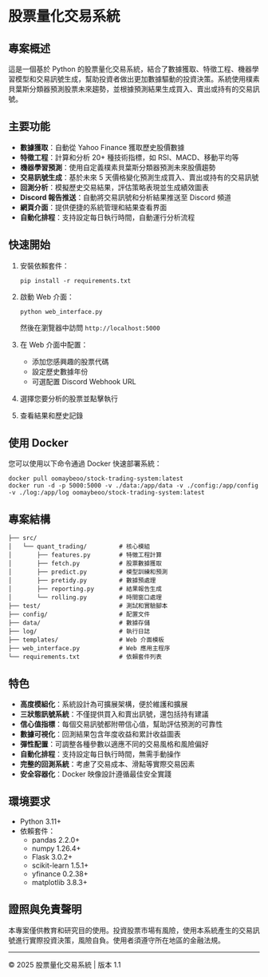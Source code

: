 # 股票量化交易系統

## 專案概述

這是一個基於 Python 的股票量化交易系統，結合了數據獲取、特徵工程、機器學習模型和交易訊號生成，幫助投資者做出更加數據驅動的投資決策。系統使用樸素貝葉斯分類器預測股票未來趨勢，並根據預測結果生成買入、賣出或持有的交易訊號。

## 主要功能

- **數據獲取**：自動從 Yahoo Finance 獲取歷史股價數據
- **特徵工程**：計算和分析 20+ 種技術指標，如 RSI、MACD、移動平均等
- **機器學習預測**：使用自定義樸素貝葉斯分類器預測未來股價趨勢
- **交易訊號生成**：基於未來 5 天價格變化預測生成買入、賣出或持有的交易訊號
- **回測分析**：模擬歷史交易結果，評估策略表現並生成績效圖表
- **Discord 報告推送**：自動將交易訊號和分析結果推送至 Discord 頻道
- **網頁介面**：提供便捷的系統管理和結果查看界面
- **自動化排程**：支持設定每日執行時間，自動運行分析流程

## 快速開始

1. 安裝依賴套件：
   ```
   pip install -r requirements.txt
   ```

2. 啟動 Web 介面：
   ```
   python web_interface.py
   ```
   然後在瀏覽器中訪問 `http://localhost:5000`

3. 在 Web 介面中配置：
   - 添加您感興趣的股票代碼
   - 設定歷史數據年份
   - 可選配置 Discord Webhook URL

4. 選擇您要分析的股票並點擊執行

5. 查看結果和歷史記錄

## 使用 Docker

您可以使用以下命令通過 Docker 快速部署系統：

```
docker pull oomaybeoo/stock-trading-system:latest
docker run -d -p 5000:5000 -v ./data:/app/data -v ./config:/app/config -v ./log:/app/log oomaybeoo/stock-trading-system:latest
```

## 專案結構

```
├── src/
│   └── quant_trading/         # 核心模組
│       ├── features.py        # 特徵工程計算
│       ├── fetch.py           # 股票數據獲取
│       ├── predict.py         # 模型訓練和預測
│       ├── pretidy.py         # 數據預處理
│       ├── reporting.py       # 結果報告生成
│       └── rolling.py         # 時間窗口處理
├── test/                      # 測試和實驗腳本
├── config/                    # 配置文件
├── data/                      # 數據存儲
├── log/                       # 執行日誌
├── templates/                 # Web 介面模板
├── web_interface.py           # Web 應用主程序
└── requirements.txt           # 依賴套件列表
```

## 特色

- **高度模組化**：系統設計為可擴展架構，便於維護和擴展
- **三狀態訊號系統**：不僅提供買入和賣出訊號，還包括持有建議
- **信心值指標**：每個交易訊號都附帶信心值，幫助評估預測的可靠性
- **數據可視化**：回測結果包含年度收益和累計收益圖表
- **彈性配置**：可調整各種參數以適應不同的交易風格和風險偏好
- **自動化排程**：支持設定每日執行時間，無需手動操作
- **完整的回測系統**：考慮了交易成本、滑點等實際交易因素
- **安全容器化**：Docker 映像設計遵循最佳安全實踐

## 環境要求

- Python 3.11+
- 依賴套件：
  - pandas 2.2.0+
  - numpy 1.26.4+
  - Flask 3.0.2+
  - scikit-learn 1.5.1+
  - yfinance 0.2.38+
  - matplotlib 3.8.3+

## 證照與免責聲明

本專案僅供教育和研究目的使用。投資股票市場有風險，使用本系統產生的交易訊號進行實際投資決策，風險自負。使用者須遵守所在地區的金融法規。

---

© 2025 股票量化交易系統 | 版本 1.1